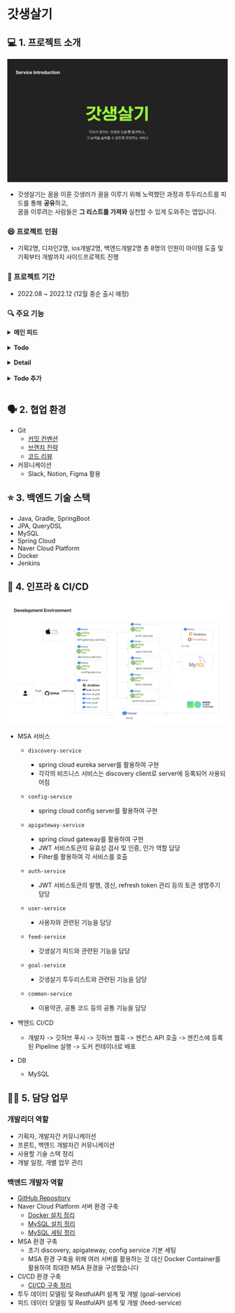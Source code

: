 # 갓생살기

## 💻 1. 프로젝트 소개
<img src='./intro/main.png'>

- 갓생살기는 꿈을 이룬 갓생러가 꿈을 이루기 위해 노력했던 과정과 투두리스트를 피드를 통해 **공유**하고, <br>
꿈을 이루려는 사람들은 **그 리스트를 가져와** 실천할 수 있게 도와주는 앱입니다. <br>

### 😄 프로젝트 인원
- 기획2명, 디자인2명, ios개발2명, 백엔드개발2명 총 8명의 인원이 아이템 도출 및 기획부터 개발까지 사이드프로젝트 진행

### 📅 프로젝트 기간
- 2022.08 ~ 2022.12 (12월 중순 출시 예정)

### 🔍 주요 기능
<details>
<summary><b>메인 피드</b></summary>
<div markdown="1">
<img src='./intro/feed.png'>
</div>
</details>
<br/>

<details>
<summary><b>Todo</b></summary>
<div markdown="1">
<img src='./intro/todo.png'>
</div>
</details>
<br/>

<details>
<summary><b>Detail</b></summary>
<div markdown="1">
<img src='./intro/detail.png'>
</div>
</details>
<br/>

<details>
<summary><b>Todo 추가</b></summary>
<div markdown="1">
<img src='./intro/add.png'>
</div>
</details>
<br/>

## 🗣 2. 협업 환경
- Git
  - [커밋 컨벤션](./git/%EA%B9%83%EC%BB%A8%EB%B2%A4%EC%85%98.md)
  - [브랜치 전략](./git/%EB%B8%8C%EB%9E%9C%EC%B9%98%EC%A0%84%EB%9E%B5.md)
  - [코드 리뷰](./git/%EC%BD%94%EB%93%9C%EB%A6%AC%EB%B7%B0%ED%94%84%EB%A1%9C%EC%84%B8%EC%8A%A4.md)
- 커뮤니케이션
  - Slack, Notion, Figma 활용

## ⭐️ 3. 백엔드 기술 스택
- Java, Gradle, SpringBoot
- JPA, QueryDSL
- MySQL
- Spring Cloud
- Naver Cloud Platform
- Docker
- Jenkins

## 🏢 4. 인프라 & CI/CD
<img src='./infra/infra.png'>

- MSA 서비스
  - `discovery-service`
    - spring cloud eureka server를 활용하여 구현
    - 각각의 비즈니스 서비스는 discovery client로 server에 등록되어 사용되어짐
  - `config-service`
    - spring cloud config server를 활용하여 구현
  - `apigateway-service`
    - spring cloud gateway를 활용하여 구현
    - JWT 서비스토큰의 유효성 검사 및 인증, 인가 역할 담당
    - Filter를 활용하여 각 서비스를 호출

  - `auth-service`
    - JWT 서비스토큰의 발행, 갱신, refresh token 관리 등의 토큰 생명주기 담당
  - `user-service`
    - 사용자와 관련된 기능을 담당
  - `feed-service`
    - 갓생살기 피드와 관련된 기능을 담당
  - `goal-service`
    - 갓생살기 투두리스트와 관련된 기능을 담당
  - `common-service`
    - 이용약관, 공통 코드 등의 공통 기능을 담당

- 백엔드 CI/CD
  - 개발자 -> 깃허브 푸시 -> 깃허브 웹훅 -> 젠킨스 API 호출 -> 젠킨스에 등록된 Pipeline 실행 -> 도커 컨테이너로 배포

- DB
  - MySQL

## 🧑‍💻 5. 담당 업무
### 개발리더 역할
- 기획자, 개발자간 커뮤니케이션
- 프론트, 백엔드 개발자간 커뮤니케이션
- 사용할 기술 스택 정리
- 개발 일정, 개별 업무 관리
### 백엔드 개발자 역할
- [GitHub Repository](https://github.com/live-god-life)
- Naver Cloud Platform 서버 환경 구축
  - [Docker 설치 정리](./infra/CentOS7_Docker%20%EC%84%A4%EC%B9%98.md)
  - [MySQL 설치 정리](./infra/CentOS7_MySQL%208%EB%B2%84%EC%A0%84%20%EC%84%A4%EC%B9%98.md)
  - [MySQL 세팅 정리](./infra/CentOS7_MySQL%20%EC%84%B8%ED%8C%85.md)
- MSA 환경 구축
  - 초기 discovery, apigateway, config service 기본 세팅
  - MSA 환경 구축을 위해 여러 서버를 활용하는 것 대신 Docker Container를 활용하여 최대한 MSA 환경을 구성했습니다
- CI/CD 환경 구축
  - [CI/CD 구축 정리](./infra/CI%2CCD%EA%B5%AC%EC%B6%95.md)
- 투두 데이터 모델링 및 RestfulAPI 설계 및 개발 (goal-service)
- 피드 데이터 모델링 및 RestfulAPI 설계 및 개발 (feed-service)